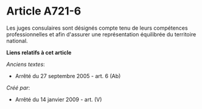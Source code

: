# Article A721-6

Les juges consulaires sont désignés compte tenu de leurs compétences professionnelles et afin d'assurer une représentation
équilibrée du territoire national.

**Liens relatifs à cet article**

_Anciens textes_:

  - Arrêté du 27 septembre 2005 - art. 6 (Ab)

_Créé par_:

  - Arrêté du 14 janvier 2009 - art. (V)
